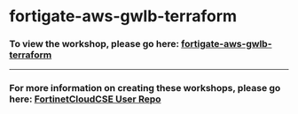<h1>fortigate-aws-gwlb-terraform</h1><h3>To view the workshop, please go here: <a href="https://fortinetcloudcse.github.io/fortigate-aws-gwlb-terraform/">fortigate-aws-gwlb-terraform</a></h3><hr><h3>For more information on creating these workshops, please go here: <a href="https://fortinetcloudcse.github.io/UserRepo/">FortinetCloudCSE User Repo</a></h3>